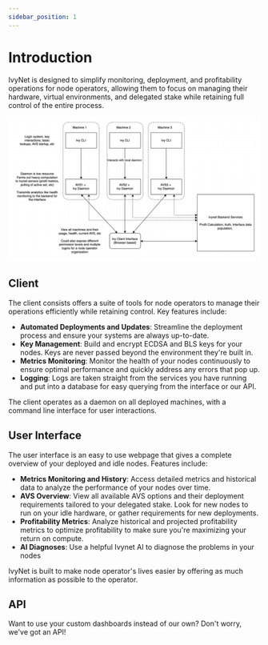 ```yaml
---
sidebar_position: 1
---
```


# Introduction

IvyNet is designed to simplify monitoring, deployment, and profitability operations for node operators, allowing them to focus on managing their hardware, virtual environments, and delegated stake while retaining full control of the entire process.

<!-- **TODO: More formal diagram - placeholder** -->

![Docs Version Dropdown](./imgs/IvyNetPlatformOverciew.png)

## Client

The client consists offers a suite of tools for node operators to manage their operations efficiently while retaining control. Key features include:

- **Automated Deployments and Updates**: Streamline the deployment process and ensure your systems are always up-to-date.
- **Key Management**: Build and encrypt ECDSA and BLS keys for your nodes. Keys are never passed beyond the environment they're built in.
- **Metrics Monitoring**: Monitor the health of your nodes continuously to ensure optimal performance and quickly address any errors that pop up.
- **Logging**: Logs are taken straight from the services you have running and put into a database for easy querying from the interface or our API.

The client operates as a daemon on all deployed machines, with a command line interface for user interactions.

## User Interface

The user interface is an easy to use webpage that gives a complete overview of your deployed and idle nodes. Features include:

- **Metrics Monitoring and History**: Access detailed metrics and historical data to analyze the performance of your nodes over time.
- **AVS Overview**: View all available AVS options and their deployment requirements tailored to your delegated stake. Look for new nodes to run on your idle hardware, or gather requirements for new deployments.
- **Profitability Metrics**: Analyze historical and projected profitability metrics to optimize profitability to make sure you're maximizing your return on compute.
- **AI Diagnoses**: Use a helpful Ivynet AI to diagnose the problems in your nodes

<!-- **TODO: Picture of mock interface?** -->

IvyNet is built to make node operator's lives easier by offering as much information as possible to the operator.

## API

Want to use your custom dashboards instead of our own? Don't worry, we've got an API!
